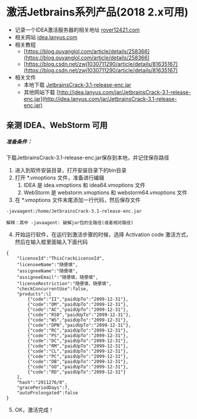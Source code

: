 # 激活Jetbrains系列产品(2018 2.x可用)

- 记录一个IDEA激活服务器的相关地址 [rover12421.com](https://rover12421.com/)
- 相关网站 [idea.lanyus.com](http://idea.lanyus.com/)
- 相关教程 
  - [https://blog.ouyanglol.com/article/details/258366](https://blog.ouyanglol.com/article/details/258366)
  - [https://blog.csdn.net/zwj1030711290/article/details/81635167](https://blog.csdn.net/zwj1030711290/article/details/81635167)
- 相关文件
  - 本地下载 [JetbrainsCrack-3.1-release-enc.jar](./download/JetbrainsCrack-3.1-release-enc.jar)
  - 其他网站下载 [http://idea.lanyus.com/jar/JetbrainsCrack-3.1-release-enc.jar](http://idea.lanyus.com/jar/JetbrainsCrack-3.1-release-enc.jar)

## 亲测 IDEA、WebStorm 可用

##### 准备条件：
下载JetbrainsCrack-3.1-release-enc.jar保存到本地，并记住保存路径

1. 进入到软件安装目录，打开安装目录下的bin目录
2. 打开 *.vmoptions 文件，准备进行编辑
    1. IDEA 是 idea.vmoptions 和 idea64.vmoptions 文件
    2. WebStorm 是 webstorm.vmoptions 和 webstorm64.vmoptions 文件
3. 在 *.vmoptions 文件末尾添加一行代码，然后保存文件
```
-javaagent:/home/JetbrainsCrack-3.1-release-enc.jar

解释：其中 -javaagent: 破解jar包的全路径(或者相对路径)
```
4. 开始运行软件，在运行到激活步骤的时候，选择 Activation code 激活方式，然后在输入框里面输入下面代码

```
{
    "licenseId":"ThisCrackLicenseId",
    "licenseeName":"随便填",
    "assigneeName":"随便填",
    "assigneeEmail":"随便填，随便填",
    "licenseRestriction":"随便填，随便填",
    "checkConcurrentUse":false,
    "products":\[
        {"code":"II","paidUpTo":"2099-12-31"},
        {"code":"DM","paidUpTo":"2099-12-31"},
        {"code":"AC","paidUpTo":"2099-12-31"},
        {"code":"RS0","paidUpTo":"2099-12-31"},
        {"code":"WS","paidUpTo":"2099-12-31"},
        {"code":"DPN","paidUpTo":"2099-12-31"},
        {"code":"RC","paidUpTo":"2099-12-31"},
        {"code":"PS","paidUpTo":"2099-12-31"},
        {"code":"DC","paidUpTo":"2099-12-31"},
        {"code":"RM","paidUpTo":"2099-12-31"},
        {"code":"CL","paidUpTo":"2099-12-31"},
        {"code":"PC","paidUpTo":"2099-12-31"},
        {"code":"DB","paidUpTo":"2099-12-31"},
        {"code":"GO","paidUpTo":"2099-12-31"},
        {"code":"RD","paidUpTo":"2099-12-31"}
    ],
    "hash":"2911276/0",
    "gracePeriodDays":7,
    "autoProlongated":false
}
```
5. OK，激活完成！

